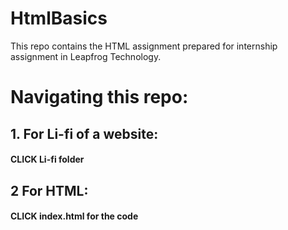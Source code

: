# HtmlBasics
This repo contains the HTML assignment prepared for internship assignment in Leapfrog Technology.
# Navigating this repo:
## 1. For Li-fi of a website:
#### CLICK Li-fi folder
## 2 For HTML:
#### CLICK index.html for the code 
